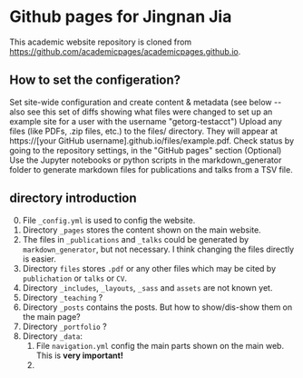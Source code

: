 # Github pages for Jingnan Jia

This academic website repository is cloned from https://github.com/academicpages/academicpages.github.io.

## How to set the configeration?

Set site-wide configuration and create content & metadata (see below -- also see this set of diffs showing what files were changed to set up an example site for a user with the username "getorg-testacct")
Upload any files (like PDFs, .zip files, etc.) to the files/ directory. They will appear at https://[your GitHub username].github.io/files/example.pdf.
Check status by going to the repository settings, in the "GitHub pages" section
(Optional) Use the Jupyter notebooks or python scripts in the markdown_generator folder to generate markdown files for publications and talks from a TSV file.

## directory introduction
0. File `_config.yml` is used to config the website.
7. Directory `_pages` stores the content shown on the main website.
1. The files in `_publications` and `_talks` could be generated by `markdown_generator`, but not necessary. I think 
changing the files directly is easier.
2. Directory `files` stores `.pdf` or any other files which may be cited by `publichation` or `talks` or `CV`.
3. Directory `_includes`, `_layouts`, `_sass` and `assets` are not known yet.
4. Directory `_teaching` ?
5. Directory `_posts` contains the posts. But how to show/dis-show them on the main page?
6. Directory `_portfolio` ?
8. Directory `_data`:
    1. File `navigation.yml` config the main parts shown on the main web. This is **very important!**
    2. 
